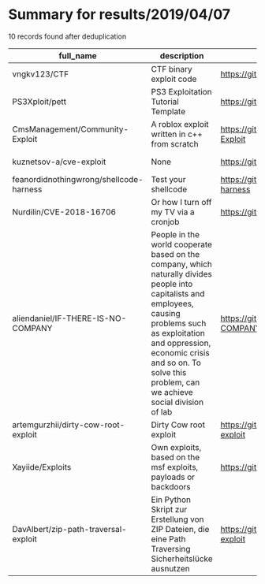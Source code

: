 
# Summary for results/2019/04/07
    
10 records found after deduplication

| full_name | description | html_url | matched_list | matched_count | pushed_at | size | stargazers_count | language | forks_count | vul_ids |
|-----------------------------------------|------------------------------------------------------------------------------------------------------------------------------------------------------------------------------------------------------------------------------------------------------------------|------------------------------------------------------------|----------------|-----------------|---------------------------|--------|--------------------|------------------|---------------|--------------------|
| vngkv123/CTF | CTF binary exploit code | https://github.com/vngkv123/CTF | ['exploit'] | 1 | 2019-04-07 20:11:19+00:00 | 74027 | 37 | Python | 12 | [] |
| PS3Xploit/pett | PS3 Exploitation Tutorial Template | https://github.com/PS3Xploit/pett | ['exploit'] | 1 | 2019-04-07 06:40:41+00:00 | 3390 | 38 | HTML | 15 | [] |
| CmsManagement/Community-Exploit | A roblox exploit written in c++ from scratch | https://github.com/CmsManagement/Community-Exploit | ['exploit'] | 1 | 2019-04-07 13:22:36+00:00 | 15 | 0 | C++ | 0 | [] |
| kuznetsov-a/cve-exploit | None | https://github.com/kuznetsov-a/cve-exploit | ['exploit'] | 1 | 2019-04-07 07:33:52+00:00 | 918 | 0 | Jupyter Notebook | 0 | [] |
| feanordidnothingwrong/shellcode-harness | Test your shellcode | https://github.com/feanordidnothingwrong/shellcode-harness | ['shellcode'] | 1 | 2019-04-07 02:01:55+00:00 | 1 | 0 | C | 0 | [] |
| Nurdilin/CVE-2018-16706 | Or how I turn off my TV via a cronjob | https://github.com/Nurdilin/CVE-2018-16706 | ['cve-2'] | 1 | 2019-04-07 09:14:49+00:00 | 2 | 0 | Python | 1 | ['CVE-2018-16706'] |
| aliendaniel/IF-THERE-IS-NO-COMPANY | People in the world cooperate based on the company, which naturally divides people into capitalists and employees, causing problems such as exploitation and oppression, economic crisis and so on. To solve this problem, can we achieve social division of lab | https://github.com/aliendaniel/IF-THERE-IS-NO-COMPANY | ['exploit'] | 1 | 2019-04-07 14:50:27+00:00 | 1 | 0 | | 0 | [] |
| artemgurzhii/dirty-cow-root-exploit | Dirty Cow root exploit | https://github.com/artemgurzhii/dirty-cow-root-exploit | ['exploit'] | 1 | 2019-04-07 17:14:25+00:00 | 6 | 3 | C | 3 | [] |
| Xayiide/Exploits | Own exploits, based on the msf exploits, payloads or backdoors | https://github.com/Xayiide/Exploits | ['exploit'] | 1 | 2019-04-07 18:21:02+00:00 | 16 | 0 | Python | 0 | [] |
| DavAlbert/zip-path-traversal-exploit | Ein Python Skript zur Erstellung von ZIP Dateien, die eine Path Traversing Sicherheitslücke ausnutzen | https://github.com/DavAlbert/zip-path-traversal-exploit | ['exploit'] | 1 | 2019-04-07 21:43:12+00:00 | 7 | 3 | Python | 1 | [] |
